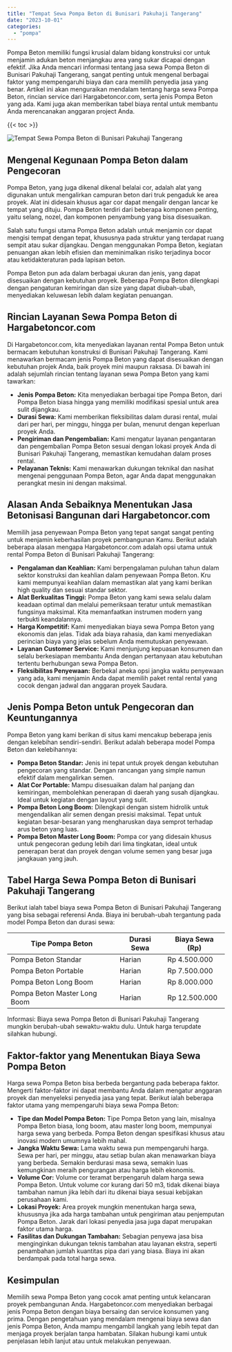```yaml
---
title: "Tempat Sewa Pompa Beton di Bunisari Pakuhaji Tangerang"
date: "2023-10-01"
categories: 
  - "pompa"
---
```




Pompa Beton memiliki fungsi krusial dalam bidang konstruksi cor untuk menjamin adukan beton menjangkau area yang sukar dicapai dengan efektif. Jika Anda mencari informasi tentang jasa sewa Pompa Beton di Bunisari Pakuhaji Tangerang, sangat penting untuk mengenal berbagai faktor yang mempengaruhi biaya dan cara memilih penyedia jasa yang benar. Artikel ini akan menguraikan mendalam tentang harga sewa Pompa Beton, rincian service dari Hargabetoncor.com, serta jenis Pompa Beton yang ada. Kami juga akan memberikan tabel biaya rental untuk membantu Anda merencanakan anggaran project Anda.

{{< toc >}}

![Tempat Sewa Pompa Beton di Bunisari Pakuhaji Tangerang](https://hargareadymixid.github.io/pompa/concrete-pump%20(5).png)

## Mengenal Kegunaan Pompa Beton dalam Pengecoran

Pompa Beton, yang juga dikenal dikenal belalai cor, adalah alat yang digunakan untuk mengalirkan campuran beton dari truk pengaduk ke area proyek. Alat ini didesain khusus agar cor dapat mengalir dengan lancar ke tempat yang dituju. Pompa Beton terdiri dari beberapa komponen penting, yaitu selang, nozel, dan komponen penyambung yang bisa disesuaikan.

Salah satu fungsi utama Pompa Beton adalah untuk menjamin cor dapat mengisi tempat dengan tepat, khususnya pada struktur yang terdapat ruang sempit atau sukar dijangkau. Dengan menggunakan Pompa Beton, kegiatan penuangan akan lebih efisien dan meminimalkan risiko terjadinya bocor atau ketidakteraturan pada lapisan beton.

Pompa Beton pun ada dalam berbagai ukuran dan jenis, yang dapat disesuaikan dengan kebutuhan proyek. Beberapa Pompa Beton dilengkapi dengan pengaturan kemiringan dan size yang dapat diubah-ubah, menyediakan keluwesan lebih dalam kegiatan penuangan.

## Rincian Layanan Sewa Pompa Beton di Hargabetoncor.com

Di Hargabetoncor.com, kita menyediakan layanan rental Pompa Beton untuk bermacam kebutuhan konstruksi di Bunisari Pakuhaji Tangerang. Kami menawarkan bermacam jenis Pompa Beton yang dapat disesuaikan dengan kebutuhan projek Anda, baik proyek mini maupun raksasa. Di bawah ini adalah sejumlah rincian tentang layanan sewa Pompa Beton yang kami tawarkan:

- **Jenis Pompa Beton:** Kita menyediakan berbagai tipe Pompa Beton, dari Pompa Beton biasa hingga yang memiliki modifikasi spesial untuk area sulit dijangkau.
- **Durasi Sewa:** Kami memberikan fleksibilitas dalam durasi rental, mulai dari per hari, per minggu, hingga per bulan, menurut dengan keperluan proyek Anda.
- **Pengiriman dan Pengembalian:** Kami mengatur layanan pengantaran dan pengembalian Pompa Beton sesuai dengan lokasi proyek Anda di Bunisari Pakuhaji Tangerang, memastikan kemudahan dalam proses rental.
- **Pelayanan Teknis:** Kami menawarkan dukungan teknikal dan nasihat mengenai penggunaan Pompa Beton, agar Anda dapat menggunakan perangkat mesin ini dengan maksimal.

## Alasan Anda Sebaiknya Menentukan Jasa Betonisasi Bangunan dari Hargabetoncor.com

Memilih jasa penyewaan Pompa Beton yang tepat sangat sangat penting untuk menjamin keberhasilan proyek pembangunan Kamu. Berikut adalah beberapa alasan mengapa Hargabetoncor.com adalah opsi utama untuk rental Pompa Beton di Bunisari Pakuhaji Tangerang:

- **Pengalaman dan Keahlian:** Kami berpengalaman puluhan tahun dalam sektor konstruksi dan keahlian dalam penyewaan Pompa Beton. Kru kami mempunyai keahlian dalam memastikan alat yang kami berikan high quality dan sesuai standar sektor.
- **Alat Berkualitas Tinggi:** Pompa Beton yang kami sewa selalu dalam keadaan optimal dan melalui pemeriksaan teratur untuk memastikan fungsinya maksimal. Kita memanfaatkan instrumen modern yang terbukti keandalannya.
- **Harga Kompetitif:** Kami menyediakan biaya sewa Pompa Beton yang ekonomis dan jelas. Tidak ada biaya rahasia, dan kami menyediakan perincian biaya yang jelas sebelum Anda memutuskan penyewaan.
- **Layanan Customer Service:** Kami menjunjung kepuasan konsumen dan selalu berkesiapan membantu Anda dengan pertanyaan atau kebutuhan tertentu berhubungan sewa Pompa Beton.
- **Fleksibilitas Penyewaan:** Berbekal aneka opsi jangka waktu penyewaan yang ada, kami menjamin Anda dapat memilih paket rental rental yang cocok dengan jadwal dan anggaran proyek Saudara.

## Jenis Pompa Beton untuk Pengecoran dan Keuntungannya

Pompa Beton yang kami berikan di situs kami mencakup beberapa jenis dengan kelebihan sendiri-sendiri. Berikut adalah beberapa model Pompa Beton dan kelebihannya:

- **Pompa Beton Standar:** Jenis ini tepat untuk proyek dengan kebutuhan pengecoran yang standar. Dengan rancangan yang simple namun efektif dalam mengalirkan semen.
- **Alat Cor Portable:** Mampu disesuaikan dalam hal panjang dan kemiringan, membolehkan penerapan di daerah yang susah dijangkau. Ideal untuk kegiatan dengan layout yang sulit.
- **Pompa Beton Long Boom:** Dilengkapi dengan sistem hidrolik untuk mengendalikan alir semen dengan presisi maksimal. Tepat untuk kegiatan besar-besaran yang mengharuskan daya semprot terhadap arus beton yang luas.
- **Pompa Beton Master Long Boom:** Pompa cor yang didesain khusus untuk pengecoran gedung lebih dari lima tingkatan, ideal untuk penerapan berat dan proyek dengan volume semen yang besar juga jangkauan yang jauh.

## Tabel Harga Sewa Pompa Beton di Bunisari Pakuhaji Tangerang

Berikut ialah tabel biaya sewa Pompa Beton di Bunisari Pakuhaji Tangerang yang bisa sebagai referensi Anda. Biaya ini berubah-ubah tergantung pada model Pompa Beton dan durasi sewa:

| Tipe Pompa Beton | Durasi Sewa | Biaya Sewa (Rp) |
| --- | --- | --- |
| Pompa Beton Standar | Harian | Rp 4.500.000 |
| Pompa Beton Portable | Harian | Rp 7.500.000 |
| Pompa Beton Long Boom | Harian | Rp 8.000.000 |
| Pompa Beton Master Long Boom | Harian | Rp 12.500.000 |

Informasi: Biaya sewa Pompa Beton di Bunisari Pakuhaji Tangerang mungkin berubah-ubah sewaktu-waktu dulu. Untuk harga terupdate silahkan hubungi.

## Faktor-faktor yang Menentukan Biaya Sewa Pompa Beton

Harga sewa Pompa Beton bisa berbeda bergantung pada beberapa faktor. Mengerti faktor-faktor ini dapat membantu Anda dalam mengatur anggaran proyek dan menyeleksi penyedia jasa yang tepat. Berikut ialah beberapa faktor utama yang mempengaruhi biaya sewa Pompa Beton:

- **Tipe dan Model Pompa Beton:** Tipe Pompa Beton yang lain, misalnya Pompa Beton biasa, long boom, atau master long boom, mempunyai harga sewa yang berbeda. Pompa Beton dengan spesifikasi khusus atau inovasi modern umumnya lebih mahal.
- **Jangka Waktu Sewa:** Lama waktu sewa pun mempengaruhi harga. Sewa per hari, per minggu, atau setiap bulan akan menawarkan biaya yang berbeda. Semakin berdurasi masa sewa, semakin luas kemungkinan meraih pengurangan atau harga lebih ekonomis.
- **Volume Cor:** Volume cor teramat berpengaruh dalam harga sewa Pompa Beton. Untuk volume cor kurang dari 50 m3, tidak dikenai biaya tambahan namun jika lebih dari itu dikenai biaya sesuai kebijakan perusahaan kami.
- **Lokasi Proyek:** Area proyek mungkin menentukan harga sewa, khususnya jika ada harga tambahan untuk pengiriman atau penjemputan Pompa Beton. Jarak dari lokasi penyedia jasa juga dapat merupakan faktor utama harga.
- **Fasilitas dan Dukungan Tambahan:** Sebagian penyewa jasa bisa menginginkan dukungan teknis tambahan atau layanan ekstra, seperti penambahan jumlah kuantitas pipa dari yang biasa. Biaya ini akan berdampak pada total harga sewa.

## Kesimpulan

Memilih sewa Pompa Beton yang cocok amat penting untuk kelancaran proyek pembangunan Anda. Hargabetoncor.com menyediakan berbagai jenis Pompa Beton dengan biaya bersaing dan service konsumen yang prima. Dengan pengetahuan yang mendalam mengenai biaya sewa dan jenis Pompa Beton, Anda mampu mengambil langkah yang lebih tepat dan menjaga proyek berjalan tanpa hambatan. Silakan hubungi kami untuk penjelasan lebih lanjut atau untuk melakukan penyewaan.
